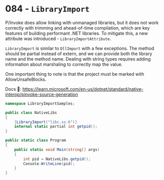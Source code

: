 # 084 - `LibraryImport` #

P/Invoke does allow linking with unmanaged libraries, but it does not work correctly with trimming and ahead-of-time compilation, which are key features of building performant .NET libraries. To mitigate this, a new attribute was introduced - `LibraryImportAttribute`.

`LibraryImport` is similar to `DllImport` with a few exceptions. The method should be partial instead of extern, and we can provide both the library name and the method name. Dealing with string types requires adding information about marshaling to correctly map the value.

One important thing to note is that the project must be marked with AllowUnsafeBlocks.

Docs 📑: https://learn.microsoft.com/en-us/dotnet/standard/native-interop/pinvoke-source-generation


```csharp
namespace LibraryImportSamples;

public class NativeLibs
{
    [LibraryImport("libc.so.6")]
    internal static partial int getpid();
}

public static class Program
{
    public static void Main(string[] args)
    {
        int pid = NativeLibs.getpid();
        Console.WriteLine(pid);
    }
}
```
